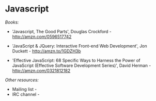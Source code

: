 Javascript
==========

*Books:*

- 'Javascript, The Good Parts', Douglas Crockford - http://amzn.com/0596517742

- 'JavaScript & JQuery: Interactive Front-end Web Development', Jon Duckett - http://amzn.to/1GDZH3b

- 'Effective JavaScript: 68 Specific Ways to Harness the Power of JavaScript (Effective Software Development Series)',  David Herman - http://amzn.com/0321812182

*Other resources:*

- Mailing list -
- IRC channel -
